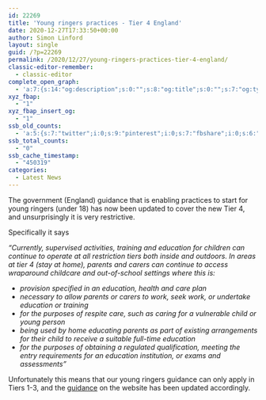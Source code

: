```yaml
---
id: 22269
title: 'Young ringers practices - Tier 4 England'
date: 2020-12-27T17:33:50+00:00
author: Simon Linford
layout: single
guid: /?p=22269
permalink: /2020/12/27/young-ringers-practices-tier-4-england/
classic-editor-remember:
  - classic-editor
complete_open_graph:
  - 'a:7:{s:14:"og:description";s:0:"";s:8:"og:title";s:0:"";s:7:"og:type";s:0:"";s:12:"twitter:card";s:7:"summary";s:15:"twitter:creator";s:0:"";s:19:"twitter:description";s:0:"";s:8:"og:image";s:0:"";}'
xyz_fbap:
  - "1"
xyz_fbap_insert_og:
  - "1"
ssb_old_counts:
  - 'a:5:{s:7:"twitter";i:0;s:9:"pinterest";i:0;s:7:"fbshare";i:0;s:6:"reddit";i:0;s:6:"tumblr";N;}'
ssb_total_counts:
  - "0"
ssb_cache_timestamp:
  - "450319"
categories:
  - Latest News
---
```

The government (England) guidance that is enabling practices to start for young ringers (under 18) has now been updated to cover the new Tier 4, and unsurprisingly it is very restrictive.

Specifically it says

_&#8220;Currently, supervised activities, training and education for children can continue to operate at all restriction tiers both inside and outdoors. In areas at tier 4 (stay at home), parents and carers can continue to access wraparound childcare and out-of-school settings where this is:_

  * _provision specified in an education, health and care plan_
  * _necessary to allow parents or carers to work, seek work, or undertake education or training_
  * _for the purposes of respite care, such as caring for a vulnerable child or young person_
  * _being used by home educating parents as part of existing arrangements for their child to receive a suitable full-time education_
  * _for the purposes of obtaining a regulated qualification, meeting the entry requirements for an education institution, or exams and assessments&#8221;_

Unfortunately this means that our young ringers guidance can only apply in Tiers 1-3, and the <a href="/coronavirus/ringing-for-childrens-groups/" target="_blank" rel="noopener">guidance</a> on the website has been updated accordingly.

&nbsp;
